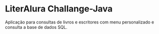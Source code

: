 # LiterAlura Challange-Java
Aplicação para consultas de livros e escritores com menu personalizado e consulta a base de dados SQL.
